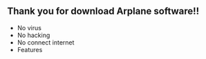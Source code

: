 ## Thank you for download Arplane software!!
- No virus
- No hacking
- No connect internet
- Features
